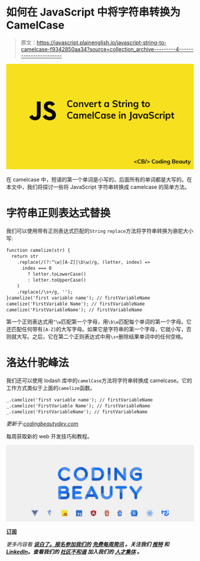 # 如何在 JavaScript 中将字符串转换为 CamelCase

> 原文：<https://javascript.plainenglish.io/javascript-string-to-camelcase-f9342850aa34?source=collection_archive---------4----------------------->

![](img/c15d259f1e72a199227d12b416c6f9b9.png)

在 camelcase 中，短语的第一个单词是小写的，后面所有的单词都是大写的。在本文中，我们将探讨一些将 JavaScript 字符串转换成 camelcase 的简单方法。

# 字符串正则表达式替换

我们可以使用带有正则表达式匹配的`String` `replace`方法将字符串转换为骆驼大小写:

```
function camelize(str) {
  return str
    .replace(/(?:^\w|[A-Z]|\b\w)/g, (letter, index) =>
      index === 0
        ? letter.toLowerCase()
        : letter.toUpperCase()
    )
    .replace(/\s+/g, '');
}camelize('first variable name'); // firstVariableName
camelize('FirstVariable Name'); // firstVariableName
camelize('FirstVariableName'); // firstVariableName
```

第一个正则表达式用`^\w`匹配第一个字母，用`\b\w`匹配每个单词的第一个字母。它还匹配任何带有`[A-Z]`的大写字母。如果它是字符串的第一个字母，它就小写，否则就大写。之后，它在第二个正则表达式中用`\s+`删除结果单词中的任何空格。

# 洛达什驼峰法

我们还可以使用 lodash 库中的`camelCase`方法将字符串转换成 camelcase。它的工作方式类似于上面的`camelize`函数。

```
_.camelize('first variable name'); // firstVariableName
_.camelize('FirstVariable Name'); // firstVariableName
_.camelize('FirstVariableName'); // firstVariableName
```

*更新于:*[*codingbeautydev.com*](https://codingbeautydev.com/blog/javascript-string-to-camelcase/)

每周获取新的 web 开发技巧和教程。

![](img/b8db4799ac3fa2b55b41c7ca714bdf64.png)

[**订阅**](https://codingbeautydev.com/newsletter)

*更多内容看* [***说白了。报名参加我们的***](https://plainenglish.io/) **[***免费每周简讯***](http://newsletter.plainenglish.io/) *。关注我们* [***推特***](https://twitter.com/inPlainEngHQ) *和*[***LinkedIn***](https://www.linkedin.com/company/inplainenglish/)*。查看我们的* [***社区不和谐***](https://discord.gg/GtDtUAvyhW) *加入我们的* [***人才集体***](https://inplainenglish.pallet.com/talent/welcome) *。***